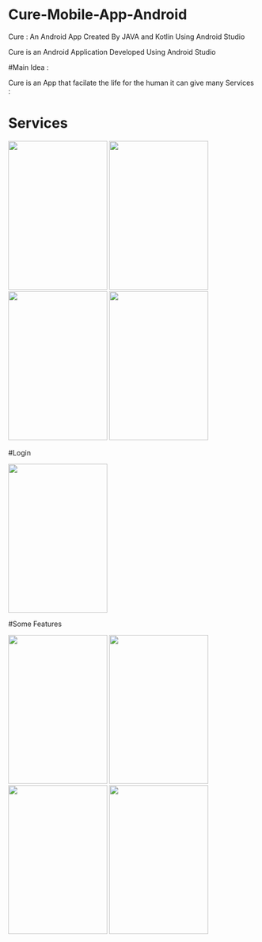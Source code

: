 # Cure-Mobile-App-Android
Cure : An Android App Created By JAVA and Kotlin Using Android Studio 

Cure is an Android Application Developed Using Android Studio 

#Main Idea : 

Cure is an App that facilate the life for the human it can give many Services : 

# Services 

<img src="https://user-images.githubusercontent.com/110169371/209484738-9949a01b-1bfd-46dc-bd98-9c1df049d9f1.jpg" width="200" height="300"/> <img src="https://user-images.githubusercontent.com/110169371/209484741-ea212351-4f35-4c46-a70d-79bc7b6b1f35.jpg" width="200" height="300"/> <img src="https://user-images.githubusercontent.com/110169371/209484747-e329913c-1a2f-46f6-be13-49af063aa331.jpg" width="200" height="300"/> <img src="https://user-images.githubusercontent.com/110169371/209484760-40d12efb-5041-4acb-ac6a-ad61d2fbf2b8.jpg" width="200" height="300"/>

#Login 

<img src="https://user-images.githubusercontent.com/110169371/209484763-59824ad8-06f8-495f-b5b2-f3ee177d4749.jpg" width="200" height="300"/> 

#Some Features 

<img src="https://user-images.githubusercontent.com/110169371/209484738-9949a01b-1bfd-46dc-bd98-9c1df049d9f1.jpg" width="200" height="300"/> <img src="https://user-images.githubusercontent.com/110169371/209484741-ea212351-4f35-4c46-a70d-79bc7b6b1f35.jpg" width="200" height="300"/> <img src="https://user-images.githubusercontent.com/110169371/209484747-e329913c-1a2f-46f6-be13-49af063aa331.jpg" width="200" height="300"/> <img src="https://user-images.githubusercontent.com/110169371/209484760-40d12efb-5041-4acb-ac6a-ad61d2fbf2b8.jpg" width="200" height="300"/>
